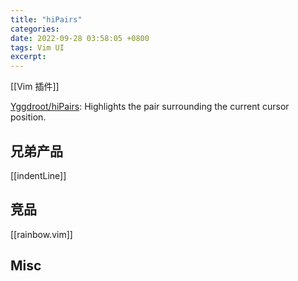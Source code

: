 ```yaml
---
title: "hiPairs"
categories: 
date: 2022-09-28 03:58:05 +0800
tags: Vim UI
excerpt: 
---
```


[[Vim 插件]]

[Yggdroot/hiPairs](https://github.com/Yggdroot/hiPairs): Highlights the pair surrounding the current cursor position.


## 兄弟产品

[[indentLine]]

## 竞品


[[rainbow.vim]]




## Misc



